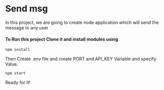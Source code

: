 # Send msg
In this project, we are going to create node application which will send the message to any user

#### To Run this project Clone it and install modules using
```
npm install
```

Then Create .env file and create PORT and API_KEY Variable and specify Value.

```
npm start
```
Ready for it!